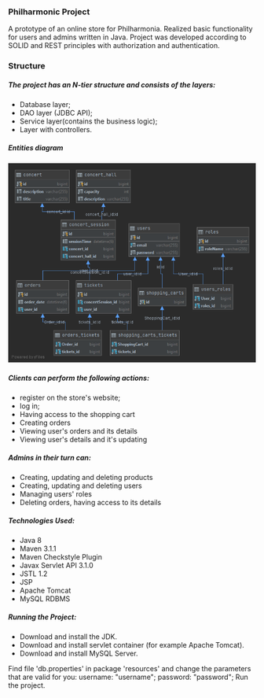 ### Philharmonic Project

A prototype of an online store for Philharmonia.
Realized basic functionality for users and admins written in Java.
Project was developed according to SOLID and REST principles with authorization and authentication.

### Structure

##### The project has an N-tier structure and consists of the layers:
* Database layer;
* DAO layer (JDBC API);
* Service layer(contains the business logic);
* Layer with controllers.

##### Entities diagram

<img src= "https://raw.githubusercontent.com/AntonPanchishko/img/main/spring-011.png" alt = "fitness_booking_uml" width = "700" />

##### Clients can perform the following actions:

* register on the store's website;
* log in;
* Having access to the shopping cart
* Creating orders
* Viewing user's orders and its details
* Viewing user's details and it's updating

##### Admins in their turn can:

* Creating, updating and deleting products
* Creating, updating and deleting users
* Managing users' roles
* Deleting orders, having access to its details

##### Technologies Used:

* Java 8
* Maven 3.1.1
* Maven Checkstyle Plugin
* Javax Servlet API 3.1.0
* JSTL 1.2
* JSP
* Apache Tomcat
* MySQL RDBMS

##### Running the Project:

* Download and install the JDK.
* Download and install servlet container (for example Apache Tomcat).
* Download and install MySQL Server.

Find file 'db.properties' in package 'resources' and change the parameters that are valid for you:
    username: "username";
    password: "password";
Run the project.